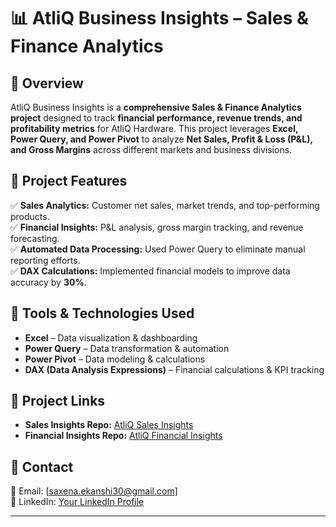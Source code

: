 # 📊 AtliQ Business Insights – Sales & Finance Analytics  

## 🔹 Overview  
AtliQ Business Insights is a **comprehensive Sales & Finance Analytics project** designed to track **financial performance, revenue trends, and profitability metrics** for AtliQ Hardware. This project leverages **Excel, Power Query, and Power Pivot** to analyze **Net Sales, Profit & Loss (P&L), and Gross Margins** across different markets and business divisions.  

## 📌 Project Features  
✅ **Sales Analytics:** Customer net sales, market trends, and top-performing products.  
✅ **Financial Insights:** P&L analysis, gross margin tracking, and revenue forecasting.  
✅ **Automated Data Processing:** Used Power Query to eliminate manual reporting efforts.  
✅ **DAX Calculations:** Implemented financial models to improve data accuracy by **30%**.  

## 🔹 Tools & Technologies Used  
- **Excel** – Data visualization & dashboarding  
- **Power Query** – Data transformation & automation  
- **Power Pivot** – Data modeling & calculations  
- **DAX (Data Analysis Expressions)** – Financial calculations & KPI tracking  

## 🔗 Project Links  
- **Sales Insights Repo:** [AtliQ Sales Insights](https://github.com/its-ekanshi/AtliQ-Sales-Insights)  
- **Financial Insights Repo:** [AtliQ Financial Insights](https://github.com/its-ekanshi/AtliQ-Financial-Insights)  

## 📩 Contact  
📧 Email: [saxena.ekanshi30@gmail.com]  
🔗 LinkedIn: [Your LinkedIn Profile](https://www.linkedin.com/in/ekanshisaxena)  

---
